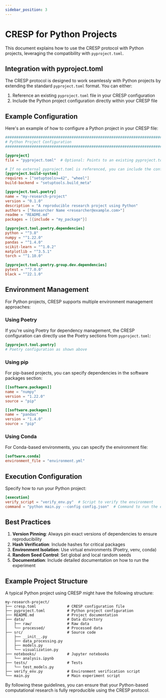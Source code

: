 ```yaml
---
sidebar_position: 3
---
```


# CRESP for Python Projects

This document explains how to use the CRESP protocol with Python projects, leveraging the compatibility with `pyproject.toml`.

## Integration with pyproject.toml

The CRESP protocol is designed to work seamlessly with Python projects by extending the standard `pyproject.toml` format. You can either:

1. Reference an existing `pyproject.toml` file in your CRESP configuration
2. Include the Python project configuration directly within your CRESP file

## Example Configuration

Here's an example of how to configure a Python project in your CRESP file:

```toml
###############################################################################
# Python Project Configuration
###############################################################################

[pyproject]
file = "pyproject.toml"  # Optional: Points to an existing pyproject.toml file

# If no external pyproject.toml is referenced, you can include the configuration directly:
[pyproject.build-system]
requires = ["setuptools>=42", "wheel"]
build-backend = "setuptools.build_meta"

[pyproject.tool.poetry]
name = "my-research-project"
version = "0.1.0"
description = "A reproducible research project using Python"
authors = ["Researcher Name <researcher@example.com>"]
readme = "README.md"
packages = [{include = "my_package"}]

[pyproject.tool.poetry.dependencies]
python = "^3.8"
numpy = "^1.22.0"
pandas = "^1.4.0"
scikit-learn = "^1.0.2"
matplotlib = "^3.5.1"
torch = "^1.10.0"

[pyproject.tool.poetry.group.dev.dependencies]
pytest = "^7.0.0"
black = "^22.1.0"
```

## Environment Management

For Python projects, CRESP supports multiple environment management approaches:

### Using Poetry

If you're using Poetry for dependency management, the CRESP configuration can directly use the Poetry sections from `pyproject.toml`:

```toml
[pyproject.tool.poetry]
# Poetry configuration as shown above
```

### Using pip

For pip-based projects, you can specify dependencies in the software packages section:

```toml
[[software.packages]]
name = "numpy"
version = "1.22.0"
source = "pip"

[[software.packages]]
name = "pandas"
version = "1.4.0"
source = "pip"
```

### Using Conda

For Conda-based environments, you can specify the environment file:

```toml
[software.conda]
environment_file = "environment.yml"
```

## Execution Configuration

Specify how to run your Python project:

```toml
[execution]
verify_script = "verify_env.py"  # Script to verify the environment
command = "python main.py --config config.json"  # Command to run the experiment
```

## Best Practices

1. **Version Pinning**: Always pin exact versions of dependencies to ensure reproducibility
2. **Hash Verification**: Include hashes for critical packages
3. **Environment Isolation**: Use virtual environments (Poetry, venv, conda)
4. **Random Seed Control**: Set global and local random seeds
5. **Documentation**: Include detailed documentation on how to run the experiment

## Example Project Structure

A typical Python project using CRESP might have the following structure:

```
my-research-project/
├── cresp.toml              # CRESP configuration file
├── pyproject.toml          # Python project configuration
├── README.md               # Project documentation
├── data/                   # Data directory
│   ├── raw/                # Raw data
│   └── processed/          # Processed data
├── src/                    # Source code
│   ├── __init__.py
│   ├── data_processing.py
│   ├── models.py
│   └── visualization.py
├── notebooks/              # Jupyter notebooks
│   └── analysis.ipynb
├── tests/                  # Tests
│   └── test_models.py
├── verify_env.py           # Environment verification script
└── main.py                 # Main experiment script
```

By following these guidelines, you can ensure that your Python-based computational research is fully reproducible using the CRESP protocol. 